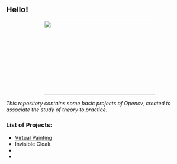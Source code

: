 <h2>Hello!</h2>
<p align="center">

<img src="https://media3.giphy.com/media/xFkgeu7dhfgqqxJqmj/giphy.gif" height="200" width="300"/>
</p>

<i>This repository contains some basic projects of Opencv, 
created to associate the study of theory to practice.</i>



<h3>List of Projects:</h3>
<ul>
  <li><a href="https://github.com/isabel-lombardi/opencv_projects/tree/master/virtual_painting"> Virtual Painting </li></a>
  <li>Invisible Cloak</li>
  <li></li>
  <li></li>
</ul>

